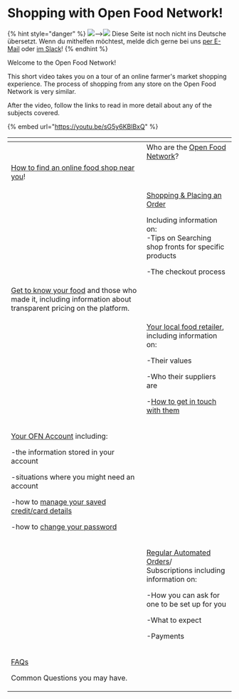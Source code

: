 # Shopping with Open Food Network!

{% hint style="danger" %}
![](https://firebasestorage.googleapis.com/v0/b/gitbook-28427.appspot.com/o/assets%2F-L9rgk4wEweX_zxXIzmW%2F-LpeYcYHvFT89zDzVlG4%2F-LpeZq2i0oaAbNYfYfu5%2FCapture%20du%202019-09-26%2000-38-19.png?alt=media&token=aef3eea2-4d60-4d24-99ec-6edbda36b45c)--&gt;​![](https://firebasestorage.googleapis.com/v0/b/gitbook-28427.appspot.com/o/assets%2F-L9rgk4wEweX_zxXIzmW%2F-MdHZQzZkj-9uNA4c3qD%2F-MdIF6yxdsNWC5BK3awW%2FFlagge%20Deutschland.jpg?alt=media&token=9bbe895b-2aa1-40da-8221-01fb74558b92) Diese Seite ist noch nicht ins Deutsche übersetzt. Wenn du mithelfen möchtest, melde dich gerne bei uns [per E-Mail](mailto:konrad@openfoodnetwork.de) oder [im Slack](https://join.slack.com/t/openfoodnetwork/shared_invite/zt-9sjkjdlu-r02kUMP1zbrTgUhZhYPF~A)!
{% endhint %}

Welcome to the Open Food Network!  

This short video takes you on a tour of an online farmer's market shopping experience.  The process of shopping from any store on the Open Food Network is very similar.

After the video, follow the links to read in more detail about any of the subjects covered.

{% embed url="https://youtu.be/sG5y6KBlBxQ" %}

<table>
  <thead>
    <tr>
      <th style="text-align:left"></th>
      <th style="text-align:left"></th>
    </tr>
  </thead>
  <tbody>
    <tr>
      <td style="text-align:left">
        <img src="../.gitbook/assets/ofn-global-colorx2_720.png" alt/>
      </td>
      <td style="text-align:left">Who are the <a href="about-open-food-network.md">Open Food Network</a>?</td>
    </tr>
    <tr>
      <td style="text-align:left"><a href="how-to-find-an-online-food-shop-near-you.md">How to find an online food shop near you</a>!</td>
      <td
      style="text-align:left">
        <img src="../.gitbook/assets/searching (1).jpg" alt/>
        </td>
    </tr>
    <tr>
      <td style="text-align:left">
        <img src="../.gitbook/assets/vegetable-2573149_1920.jpg" alt/>
      </td>
      <td style="text-align:left">
        <p><a href="shopping-and-placing-an-order.md">Shopping &amp; Placing an Order</a>
        </p>
        <p>Including information on:
          <br />-Tips on Searching shop fronts for specific products</p>
        <p>-The checkout process</p>
      </td>
    </tr>
    <tr>
      <td style="text-align:left"><a href="shopping-and-placing-an-order.md#find-out-more-about-your-food">Get to know your food</a> and
        those who made it, including information about transparent pricing on the
        platform.</td>
      <td style="text-align:left">
        <img src="../.gitbook/assets/bread-4183076_1920 (1).jpg" alt/>
      </td>
    </tr>
    <tr>
      <td style="text-align:left">
        <img src="../.gitbook/assets/egg-4909422_1920.jpg" alt/>
      </td>
      <td style="text-align:left">
        <p><a href="the-people-and-businesses-who-make-grow-your-food.md">Your local food retailer</a>,
          including information on:</p>
        <p>-Their values</p>
        <p>-Who their suppliers are</p>
        <p>-<a href="the-people-and-businesses-who-make-grow-your-food.md#contact">How to get in touch with them</a>
        </p>
      </td>
    </tr>
    <tr>
      <td style="text-align:left">
        <p><a href="your-ofn-account.md">Your OFN Account</a> including:</p>
        <p>-the information stored in your account</p>
        <p>-situations where you might need an account</p>
        <p>-how to <a href="your-ofn-account.md#credit-cards">manage your saved credit/card details</a>
        </p>
        <p>-how to <a href="your-ofn-account.md#account-settings">change your password</a>
        </p>
      </td>
      <td style="text-align:left">
        <p>
          <img src="../.gitbook/assets/cow-3089278_1920.jpg" alt/>
        </p>
        <p></p>
      </td>
    </tr>
    <tr>
      <td style="text-align:left">
        <img src="../.gitbook/assets/fruits-1761031_1920 (1).jpg" alt/>
      </td>
      <td style="text-align:left">
        <p><a href="regular-automated-orders.md">Regular Automated Orders</a>/
          <br
          />Subscriptions including information on:</p>
        <p>-How you can ask for one to be set up for you</p>
        <p>-What to expect</p>
        <p>-Payments</p>
      </td>
    </tr>
    <tr>
      <td style="text-align:left">
        <p><a href="frequently-asked-questions.md">FAQs</a>
        </p>
        <p>Common Questions you may have.</p>
      </td>
      <td style="text-align:left">
        <img src="../.gitbook/assets/question-2309040_1920.jpg" alt/>
      </td>
    </tr>
  </tbody>
</table>

